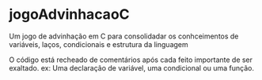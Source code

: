 # jogoAdvinhacaoC
Um jogo de advinhação em C para consolidadar os conhceimentos de variáveis, laços, condicionais e estrutura da linguagem

O código está recheado de comentários após cada feito importante de ser exaltado.
  ex: Uma declaração de variável, uma condicional ou uma função.
